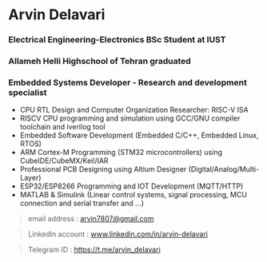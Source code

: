 # Arvin Delavari
### Electrical Engineering-Electronics BSc Student at IUST
### Allameh Helli Highschool of Tehran graduated
### Embedded Systems Developer - Research and development specialist

- CPU RTL Design and Computer Organization Researcher: RISC-V ISA 
- RISCV CPU programming and simulation using GCC/GNU compiler toolchain and iverilog tool
- Embedded Software Development (Embedded C/C++, Embedded Linux, RTOS)
- ARM Cortex-M Programming (STM32 microcontrollers) using CubeIDE/CubeMX/Keil/IAR
- Professional PCB Designing using Altium Designer (Digital/Analog/Multi-Layer)
- ESP32/ESP8266 Programming and IOT Development (MQTT/HTTP)
- MATLAB & Simulink (Linear control systems, signal processing, MCU connection and serial transfer and …)
> email address    : arvin7807@gmail.com

> LinkedIn account : www.linkedin.com/in/arvin-delavari

> Telegram  ID     : https://t.me/arvin_delavari
